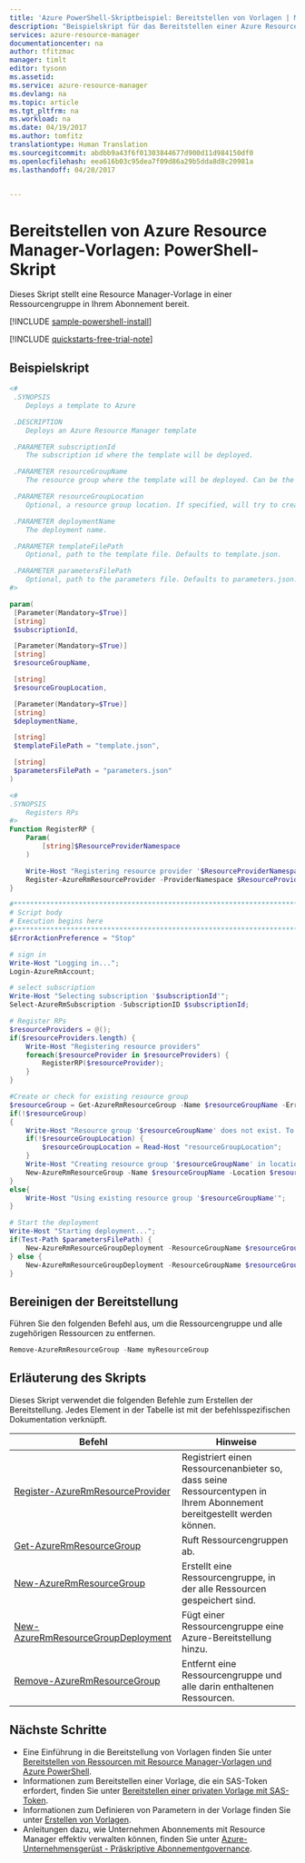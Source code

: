 ```yaml
---
title: 'Azure PowerShell-Skriptbeispiel: Bereitstellen von Vorlagen | Microsoft-Dokumentation'
description: "Beispielskript für das Bereitstellen einer Azure Resource Manager-Vorlage."
services: azure-resource-manager
documentationcenter: na
author: tfitzmac
manager: timlt
editor: tysonn
ms.assetid: 
ms.service: azure-resource-manager
ms.devlang: na
ms.topic: article
ms.tgt_pltfrm: na
ms.workload: na
ms.date: 04/19/2017
ms.author: tomfitz
translationtype: Human Translation
ms.sourcegitcommit: abdbb9a43f6f01303844677d900d11d984150df0
ms.openlocfilehash: eea616b03c95dea7f09d86a29b5dda8d8c20981a
ms.lasthandoff: 04/20/2017


---
```

# <a name="azure-resource-manager-template-deployment---powershell-script"></a>Bereitstellen von Azure Resource Manager-Vorlagen: PowerShell-Skript

Dieses Skript stellt eine Resource Manager-Vorlage in einer Ressourcengruppe in Ihrem Abonnement bereit.

[!INCLUDE [sample-powershell-install](../../includes/sample-powershell-install.md)]

[!INCLUDE [quickstarts-free-trial-note](../../includes/quickstarts-free-trial-note.md)]

## <a name="sample-script"></a>Beispielskript

```powershell
<#
 .SYNOPSIS
    Deploys a template to Azure

 .DESCRIPTION
    Deploys an Azure Resource Manager template

 .PARAMETER subscriptionId
    The subscription id where the template will be deployed.

 .PARAMETER resourceGroupName
    The resource group where the template will be deployed. Can be the name of an existing or a new resource group.

 .PARAMETER resourceGroupLocation
    Optional, a resource group location. If specified, will try to create a new resource group in this location. If not specified, assumes resource group is existing.

 .PARAMETER deploymentName
    The deployment name.

 .PARAMETER templateFilePath
    Optional, path to the template file. Defaults to template.json.

 .PARAMETER parametersFilePath
    Optional, path to the parameters file. Defaults to parameters.json. If file is not found, will prompt for parameter values based on template.
#>

param(
 [Parameter(Mandatory=$True)]
 [string]
 $subscriptionId,

 [Parameter(Mandatory=$True)]
 [string]
 $resourceGroupName,

 [string]
 $resourceGroupLocation,

 [Parameter(Mandatory=$True)]
 [string]
 $deploymentName,

 [string]
 $templateFilePath = "template.json",

 [string]
 $parametersFilePath = "parameters.json"
)

<#
.SYNOPSIS
    Registers RPs
#>
Function RegisterRP {
    Param(
        [string]$ResourceProviderNamespace
    )

    Write-Host "Registering resource provider '$ResourceProviderNamespace'";
    Register-AzureRmResourceProvider -ProviderNamespace $ResourceProviderNamespace;
}

#******************************************************************************
# Script body
# Execution begins here
#******************************************************************************
$ErrorActionPreference = "Stop"

# sign in
Write-Host "Logging in...";
Login-AzureRmAccount;

# select subscription
Write-Host "Selecting subscription '$subscriptionId'";
Select-AzureRmSubscription -SubscriptionID $subscriptionId;

# Register RPs
$resourceProviders = @();
if($resourceProviders.length) {
    Write-Host "Registering resource providers"
    foreach($resourceProvider in $resourceProviders) {
        RegisterRP($resourceProvider);
    }
}

#Create or check for existing resource group
$resourceGroup = Get-AzureRmResourceGroup -Name $resourceGroupName -ErrorAction SilentlyContinue
if(!$resourceGroup)
{
    Write-Host "Resource group '$resourceGroupName' does not exist. To create a new resource group, please enter a location.";
    if(!$resourceGroupLocation) {
        $resourceGroupLocation = Read-Host "resourceGroupLocation";
    }
    Write-Host "Creating resource group '$resourceGroupName' in location '$resourceGroupLocation'";
    New-AzureRmResourceGroup -Name $resourceGroupName -Location $resourceGroupLocation
}
else{
    Write-Host "Using existing resource group '$resourceGroupName'";
}

# Start the deployment
Write-Host "Starting deployment...";
if(Test-Path $parametersFilePath) {
    New-AzureRmResourceGroupDeployment -ResourceGroupName $resourceGroupName -TemplateFile $templateFilePath -TemplateParameterFile $parametersFilePath;
} else {
    New-AzureRmResourceGroupDeployment -ResourceGroupName $resourceGroupName -TemplateFile $templateFilePath;
}
``` 

## <a name="clean-up-deployment"></a>Bereinigen der Bereitstellung 

Führen Sie den folgenden Befehl aus, um die Ressourcengruppe und alle zugehörigen Ressourcen zu entfernen.

```powershell
Remove-AzureRmResourceGroup -Name myResourceGroup
```

## <a name="script-explanation"></a>Erläuterung des Skripts

Dieses Skript verwendet die folgenden Befehle zum Erstellen der Bereitstellung. Jedes Element in der Tabelle ist mit der befehlsspezifischen Dokumentation verknüpft.

| Befehl | Hinweise |
|---|---|
| [Register-AzureRmResourceProvider](/powershell/module/azurerm.resources/register-azurermresourceprovider) | Registriert einen Ressourcenanbieter so, dass seine Ressourcentypen in Ihrem Abonnement bereitgestellt werden können.  |
| [Get-AzureRmResourceGroup](/powershell/module/azurerm.resources/get-azurermresourcegroup) | Ruft Ressourcengruppen ab.  |
| [New-AzureRmResourceGroup](/powershell/module/azurerm.resources/new-azurermresourcegroup) | Erstellt eine Ressourcengruppe, in der alle Ressourcen gespeichert sind. |
| [New-AzureRmResourceGroupDeployment](/powershell/module/azurerm.resources/new-azurermresourcegroupdeployment) | Fügt einer Ressourcengruppe eine Azure-Bereitstellung hinzu.  |
| [Remove-AzureRmResourceGroup](/powershell/module/azurerm.resources/remove-azurermresourcegroup) | Entfernt eine Ressourcengruppe und alle darin enthaltenen Ressourcen. |



## <a name="next-steps"></a>Nächste Schritte
* Eine Einführung in die Bereitstellung von Vorlagen finden Sie unter [Bereitstellen von Ressourcen mit Resource Manager-Vorlagen und Azure PowerShell](resource-group-template-deploy.md).
* Informationen zum Bereitstellen einer Vorlage, die ein SAS-Token erfordert, finden Sie unter [Bereitstellen einer privaten Vorlage mit SAS-Token](resource-manager-powershell-sas-token.md).
* Informationen zum Definieren von Parametern in der Vorlage finden Sie unter [Erstellen von Vorlagen](resource-group-authoring-templates.md#parameters).
* Anleitungen dazu, wie Unternehmen Abonnements mit Resource Manager effektiv verwalten können, finden Sie unter [Azure-Unternehmensgerüst - Präskriptive Abonnementgovernance](resource-manager-subscription-governance.md).


